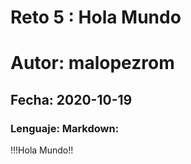 # Reto 5 : Hola Mundo
# Autor: malopezrom
## Fecha: 2020-10-19
### Lenguaje: Markdown:


!!!Hola Mundo!!

